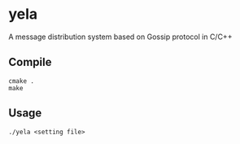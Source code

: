 # yela
A message distribution system based on Gossip protocol in C/C++

## Compile
```
cmake .
make
```

## Usage
```
./yela <setting file>
